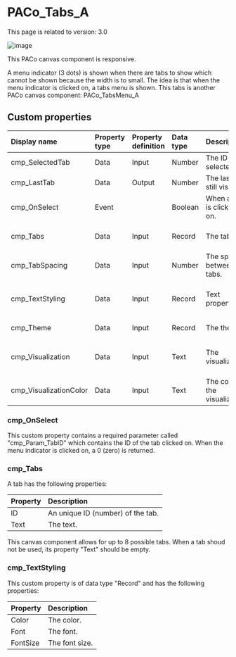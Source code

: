# PACo_Tabs_A

This page is related to version: 3.0

![image](https://github.com/formsandflows/PACo/assets/35654198/2a2b1389-0718-4400-b853-c810ae116892)

This PACo canvas component is responsive.

A menu indicator (3 dots) is shown when there are tabs to show which cannot be shown because the width is to small. The idea is that when the menu indicator is clicked on, a tabs menu is shown. This tabs is another PACo canvas component: PACo_TabsMenu_A

## Custom properties

| Display name | Property type | Property definition | Data type | Description | Memo
| :--- | :--- | :--- | :--- | :--- | :--- |
| cmp_SelectedTab | Data | Input | Number | The ID of the selected tab. | |
| cmp_LastTab | Data | Output | Number | The last tab still visible. | |
| cmp_OnSelect | Event | | Boolean | When a tab is clicked on. | See the documention about cmp_OnSelect below. |
| cmp_Tabs | Data | Input | Record | The tabs. | See the documention about cmp_Tabs below. |
| cmp_TabSpacing | Data | Input | Number | The space between tabs. | |
| cmp_TextStyling | Data | Input | Record | Text properties. | See the documention about cmp_TextStyling below. |
| cmp_Theme | Data | Input | Record | The theme. | See the documention on theming. |
| cmp_Visualization | Data | Input | Text | The visualization. | See the documention of PACo canvas component PACo_Visualization_A. |
| cmp_VisualizationColor | Data | Input | Text | The color of the visualization. | |

### cmp_OnSelect
This custom property contains a required parameter called "cmp_Param_TabID" which contains the ID of the tab clicked on. When the menu indicator is clicked on, a 0 (zero) is returned.

### cmp_Tabs
A tab has the following properties:

| Property | Description |
| :--- | :--- |
| ID | An unique ID (number) of the tab. |
| Text | The text. |

This canvas component allows for up to 8 possible tabs. When a tab shoud not be used, its property "Text" should be empty.

### cmp_TextStyling
This custom property is of data type "Record" and has the following properties:

| Property | Description |
| :--- | :--- |
| Color | The color. |
| Font | The font. |
| FontSize | The font size. |
